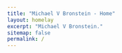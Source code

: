 ```yaml
---
title: "Michael V Bronstein - Home"
layout: homelay
excerpt: "Michael V Bronstein."
sitemap: false
permalink: /
---
```


<figure class="fourth"> 
  <img src="{{ site.url }}{{ site.baseurl }}/images/Headshot.jpg" style="width: 117px>
</figure>

#About Me    

I began my career by graduating with a B.S. in Psychology (Summa Cum Laude) from Washington and Lee University. I then completed my Ph.D. in Psychology at Yale University. 


